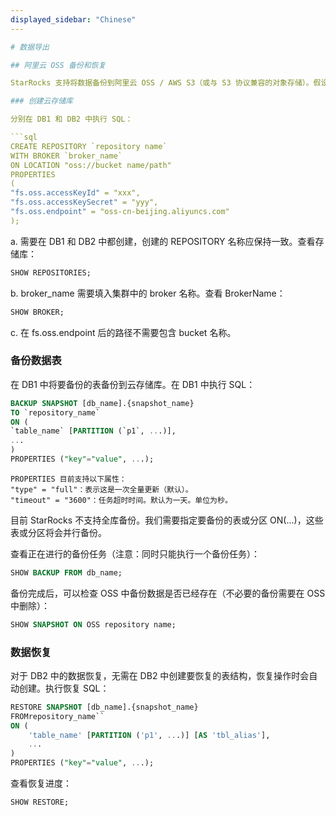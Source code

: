 ```yaml
---
displayed_sidebar: "Chinese"
---

# 数据导出

## 阿里云 OSS 备份和恢复

StarRocks 支持将数据备份到阿里云 OSS / AWS S3（或与 S3 协议兼容的对象存储）。假设有两个 StarRocks 集群，分别为 DB1 集群和 DB2 集群。我们需要将 DB1 中的数据备份到阿里云 OSS，然后在必要时恢复到 DB2。备份和恢复的一般流程如下：

### 创建云存储库

分别在 DB1 和 DB2 中执行 SQL：

```sql
CREATE REPOSITORY `repository name`
WITH BROKER `broker_name`
ON LOCATION "oss://bucket name/path"
PROPERTIES
(
"fs.oss.accessKeyId" = "xxx",
"fs.oss.accessKeySecret" = "yyy",
"fs.oss.endpoint" = "oss-cn-beijing.aliyuncs.com"
);
```

a. 需要在 DB1 和 DB2 中都创建，创建的 REPOSITORY 名称应保持一致。查看存储库：

```sql
SHOW REPOSITORIES;
```

b. broker_name 需要填入集群中的 broker 名称。查看 BrokerName：

```sql
SHOW BROKER;
```

c. 在 fs.oss.endpoint 后的路径不需要包含 bucket 名称。

### 备份数据表

在 DB1 中将要备份的表备份到云存储库。在 DB1 中执行 SQL：

```sql
BACKUP SNAPSHOT [db_name].{snapshot_name}
TO `repository_name`
ON (
`table_name` [PARTITION (`p1`, ...)],
...
)
PROPERTIES ("key"="value", ...);
```

```plain text
PROPERTIES 目前支持以下属性：
"type" = "full"：表示这是一次全量更新（默认）。
"timeout" = "3600"：任务超时时间。默认为一天。单位为秒。
```

目前 StarRocks 不支持全库备份。我们需要指定要备份的表或分区 ON(...)，这些表或分区将会并行备份。

查看正在进行的备份任务（注意：同时只能执行一个备份任务）：

```sql
SHOW BACKUP FROM db_name;
```

备份完成后，可以检查 OSS 中备份数据是否已经存在（不必要的备份需要在 OSS 中删除）：

```sql
SHOW SNAPSHOT ON OSS repository name; 
```

### 数据恢复

对于 DB2 中的数据恢复，无需在 DB2 中创建要恢复的表结构，恢复操作时会自动创建。执行恢复 SQL：

```sql
RESTORE SNAPSHOT [db_name].{snapshot_name}
FROMrepository_name``
ON (
    'table_name' [PARTITION ('p1', ...)] [AS 'tbl_alias'],
    ...
)
PROPERTIES ("key"="value", ...);
```

查看恢复进度：

```sql
SHOW RESTORE;
```